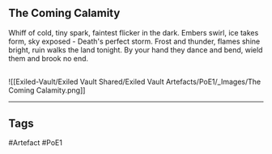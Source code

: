 ## The Coming Calamity
Whiff of cold, tiny spark, faintest flicker in the dark.
Embers swirl, ice takes form, sky exposed - Death's perfect storm.
Frost and thunder, flames shine bright, ruin walks the land tonight.
By your hand they dance and bend, wield them and brook no end.
##
![[Exiled-Vault/Exiled Vault Shared/Exiled Vault Artefacts/PoE1/_Images/The Coming Calamity.png]]

---
## Tags
#Artefact
#PoE1